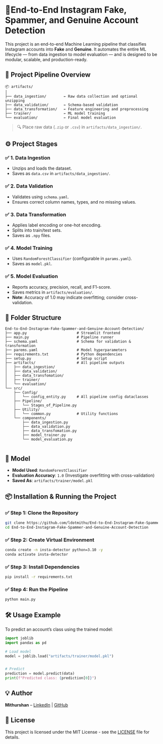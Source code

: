 # 📸End-to-End Instagram Fake, Spammer, and Genuine Account Detection


This project is an end-to-end Machine Learning pipeline that classifies Instagram accounts into **Fake** and **Genuine**. It automates the entire ML lifecycle — from data ingestion to model evaluation — and is designed to be modular, scalable, and production-ready.

## 🚀 Project Pipeline Overview

```
📦 artifacts/
│
├── data_ingestion/        ← Raw data collection and optional unzipping
├── data_validation/       ← Schema-based validation
├── data_transformation/   ← Feature engineering and preprocessing
├── trainer/               ← ML model training
└── evaluation/            ← Final model evaluation
```



> 🔍 Place raw data (`.zip` or `.csv`) in `artifacts/data_ingestion/`.
## ⚙️ Project Stages

### ✅ 1. Data Ingestion
- Unzips and loads the dataset.
- Saves as `data.csv` in `artifacts/data_ingestion/`.

### ✅ 2. Data Validation
- Validates using `schema.yaml`.
- Ensures correct column names, types, and no missing values.

### ✅ 3. Data Transformation
- Applies label encoding or one-hot encoding.
- Splits into train/test sets.
- Saves as `.npy` files.

### ✅ 4. Model Training
- Uses `RandomForestClassifier` (configurable in `params.yaml`).
- Saves as `model.pkl`.

### ✅ 5. Model Evaluation
- Reports accuracy, precision, recall, and F1-score.
- Saves metrics in `artifacts/evaluation/`.
- **Note**: Accuracy of 1.0 may indicate overfitting; consider cross-validation.

## 📁 Folder Structure

```
End-to-End-Instagram-Fake-Spammer-and-Genuine-Account-Detection/
├── app.py                       # Streamlit frontend
├── main.py                      # Pipeline runner
├── schema.yaml                  # Schema for validation & transformation
├── parems.yaml                  # Model hyperparameters
├── requirements.txt             # Python dependencies
├── setup.py                     # Setup script
├── artifacts/                   # All pipeline outputs
│   ├── data_ingestion/
│   ├── data_validation/
│   ├── data_transfomation/
│   ├── trainer/
│   └── evaluation/
└── src/
    ├── Config/
    │   └── config_entity.py     # All pipeline config dataclasses
    ├── Pipeline/
    │   └── Stages_of_Pipeline.py
    ├── Utility/
    │   └── common.py            # Utility functions
    └── components/
        ├── data_ingestion.py
        ├── data_validation.py
        ├── data_transfomation.py
        ├── model_trainer.py
        └── model_evaluation.py


```

## 🧪 Model

- **Model Used**: `RandomForestClassifier`
- **Evaluation Accuracy**: `1.0` (Investigate overfitting with cross-validation)
- **Saved As**: `artifacts/trainer/model.pkl`

## 📦 Installation & Running the Project

### ✅ Step 1: Clone the Repository
```bash
git clone https://github.com/ldotmithu/End-to-End-Instagram-Fake-Spammer-and-Genuine-Account-Detection.git
cd End-to-End-Instagram-Fake-Spammer-and-Genuine-Account-Detection
```

### ✅ Step 2: Create Virtual Environment
```bash
conda create -n insta-detector python=3.10 -y
conda activate insta-detector
```

### ✅ Step 3: Install Dependencies
```bash
pip install -r requirements.txt
```

### ✅ Step 4: Run the Pipeline
```bash
python main.py
```

## 🛠️ Usage Example

To predict an account’s class using the trained model:

```python
import joblib
import pandas as pd

# Load model
model = joblib.load("artifacts/trainer/model.pkl")


# Predict
prediction = model.predict(data)
print(f"Predicted class: {prediction[0]}")  
```

## 💡 Author

**Mithurshan** – [LinkedIn](https://www.linkedin.com/in/mithurshan6) | [GitHub](https://github.com/ldotmithu/)

## 📜 License

This project is licensed under the MIT License - see the [LICENSE](LICENSE) file for details.
